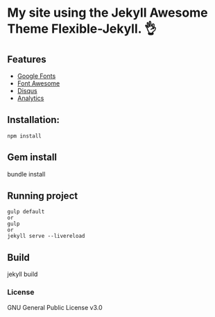 # My site using the Jekyll Awesome Theme Flexible-Jekyll. :ok_hand:

## Features

- [Google Fonts](https://fonts.google.com/)
- [Font Awesome](http://fontawesome.io/)
- [Disqus](https://disqus.com/)
- [Analytics](https://analytics.google.com/analytics/web/)

## Installation:

````
npm install

````

## Gem install

bundle install

## Running project

```
gulp default
or
gulp
or
jekyll serve --livereload
```

## Build
jekyll build

### License

GNU General Public License v3.0
